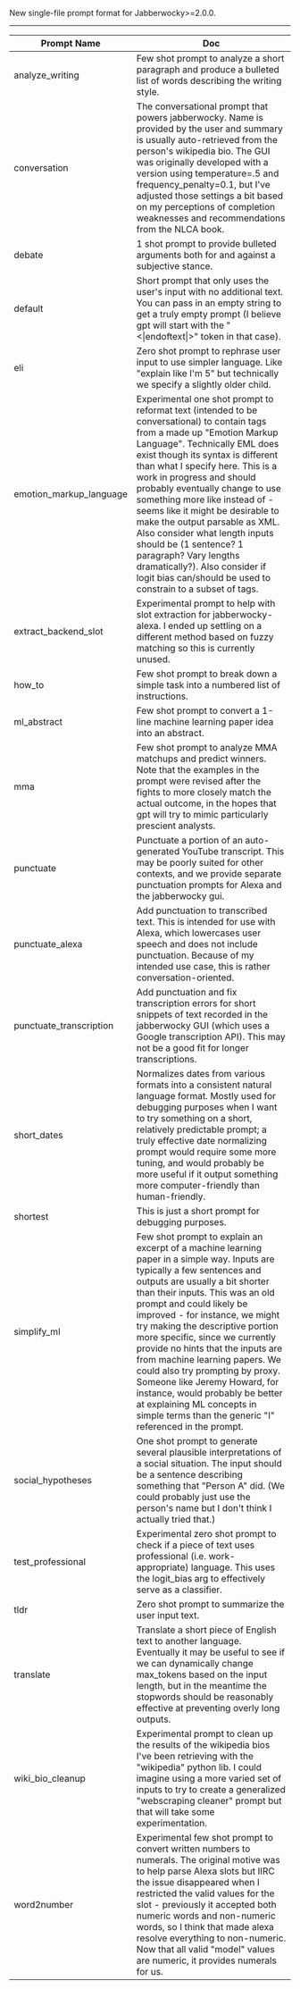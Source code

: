 New single-file prompt format for Jabberwocky>=2.0.0.

***
Prompt Name | Doc
---|---
analyze_writing | Few shot prompt to analyze a short paragraph and produce a bulleted list of words describing the writing style\.
conversation | The conversational prompt that powers jabberwocky\. Name is provided by the user and summary is usually auto\-retrieved from the person's wikipedia bio\. The GUI was originally developed with a version using temperature=\.5 and frequency\_penalty=0\.1\, but I've adjusted those settings a bit based on my perceptions of completion weaknesses and recommendations from the NLCA book\.
debate | 1 shot prompt to provide bulleted arguments both for and against a subjective stance\.
default | Short prompt that only uses the user's input with no additional text\. You can pass in an empty string to get a truly empty prompt \(I believe gpt will start with the "<\|endoftext\|>" token in that case\)\.
eli | Zero shot prompt to rephrase user input to use simpler language\. Like "explain like I'm 5" but technically we specify a slightly older child\.
emotion_markup_language | Experimental one shot prompt to reformat text \(intended to be conversational\) to contain tags from a made up "Emotion Markup Language"\. Technically EML does exist though its syntax is different than what I specify here\. This is a work in progress and should probably eventually change to use something more like <emotion type='sadness'> instead of <sadness> \- seems like it might be desirable to make the output parsable as XML\. Also consider what length inputs should be \(1 sentence? 1 paragraph? Vary lengths dramatically?\)\. Also consider if logit bias can/should be used to constrain to a subset of tags\.
extract_backend_slot | Experimental prompt to help with slot extraction for jabberwocky\-alexa\. I ended up settling on a different method based on fuzzy matching so this is currently unused\.
how_to | Few shot prompt to break down a simple task into a numbered list of instructions\.
ml_abstract | Few shot prompt to convert a 1\-line machine learning paper idea into an abstract\.
mma | Few shot prompt to analyze MMA matchups and predict winners\. Note that the examples in the prompt were revised after the fights to more closely match the actual outcome\, in the hopes that gpt will try to mimic particularly prescient analysts\.
punctuate | Punctuate a portion of an auto\-generated YouTube transcript\. This may be poorly suited for other contexts\, and we provide separate punctuation prompts for Alexa and the jabberwocky gui\.
punctuate_alexa | Add punctuation to transcribed text\. This is intended for use with Alexa\, which lowercases user speech and does not include punctuation\. Because of my intended use case\, this is rather conversation\-oriented\.
punctuate_transcription | Add punctuation and fix transcription errors for short snippets of text recorded in the jabberwocky GUI \(which uses a Google transcription API\)\. This may not be a good fit for longer transcriptions\.
short_dates | Normalizes dates from various formats into a consistent natural language format\.  Mostly used for debugging purposes when I want to try something on a short\, relatively predictable prompt; a truly effective date normalizing prompt would require some more tuning\, and would probably be more useful if it output something more computer\-friendly than human\-friendly\.
shortest | This is just a short prompt for debugging purposes\.
simplify_ml | Few shot prompt to explain an excerpt of a machine learning paper in a simple way\. Inputs are typically a few sentences and outputs are usually a bit shorter than their inputs\. This was an old prompt and could likely be improved \- for instance\, we might try making the descriptive portion more specific\, since we currently provide no hints that the inputs are from machine learning papers\. We could also try prompting by proxy\. Someone like Jeremy Howard\, for instance\, would probably be better at explaining ML concepts in simple terms than the generic "I" referenced in the prompt\.
social_hypotheses | One shot prompt to generate several plausible interpretations of a social situation\.  The input should be a sentence describing something that "Person A" did\. \(We could probably just use the person's name but I don't think I actually tried that\.\)
test_professional | Experimental zero shot prompt to check if a piece of text uses professional \(i\.e\. work\-appropriate\) language\. This uses the logit\_bias arg to effectively serve as a classifier\.
tldr | Zero shot prompt to summarize the user input text\.
translate | Translate a short piece of English text to another language\. Eventually it may be useful to see if we can dynamically change max\_tokens based on the input length\, but in the meantime the stopwords should be reasonably effective at preventing overly long outputs\.
wiki_bio_cleanup | Experimental prompt to clean up the results of the wikipedia bios I've been retrieving with the "wikipedia" python lib\. I could imagine using a more varied set of inputs to try to create a generalized "webscraping cleaner" prompt but that will take some experimentation\.
word2number | Experimental few shot prompt to convert written numbers to numerals\. The original motive was to help parse Alexa slots but IIRC the issue disappeared when I restricted the valid values for the slot \- previously it accepted both numeric words and non\-numeric words\, so I think that made alexa resolve everything to non\-numeric\. Now that all valid "model" values are numeric\, it provides numerals for us\.
